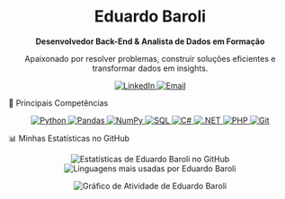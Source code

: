 <h1 align="center">Eduardo Baroli</h1>
<p align="center">
<strong>Desenvolvedor Back-End & Analista de Dados em Formação</strong>
</p>

<p align="center">
Apaixonado por resolver problemas, construir soluções eficientes e transformar dados em insights.
</p>

<p align="center">
<a href="https://linkedin.com/in/eduardo-baroli-229b56316" target="_blank">
<img src="https://img.shields.io/badge/LinkedIn-0077B5?style=for-the-badge&logo=linkedin&logoColor=white" alt="LinkedIn">
</a>
<a href="mailto:seu-email-aqui@exemplo.com" target="_blank">
<img src="https://www.google.com/search?q=https://img.shields.io/badge/Email-D14836%3Fstyle%3Dfor-the-badge%26logo%3Dgmail%26logoColor%3Dwhite" alt="Email">
</a>
</p>
🚀 Principais Competências

<p align="center">
<!-- Data Analysis -->
<a href="https://www.python.org" target="_blank">
<img src="https://www.google.com/search?q=https://img.shields.io/badge/Python-3776AB%3Fstyle%3Dfor-the-badge%26logo%3Dpython%26logoColor%3Dwhite" alt="Python">
</a>
<a href="#">
<img src="https://www.google.com/search?q=https://img.shields.io/badge/Pandas-150458%3Fstyle%3Dfor-the-badge%26logo%3Dpandas%26logoColor%3Dwhite" alt="Pandas">
</a>
<a href="#">
<img src="https://www.google.com/search?q=https://img.shields.io/badge/NumPy-013243%3Fstyle%3Dfor-the-badge%26logo%3Dnumpy%26logoColor%3Dwhite" alt="NumPy">
</a>
<a href="#">
<img src="https://www.google.com/search?q=https://img.shields.io/badge/SQL-4479A1%3Fstyle%3Dfor-the-badge%26logo%3Dpostgresql%26logoColor%3Dwhite" alt="SQL">
</a>

<!-- Back-End -->

<a href="https://dotnet.microsoft.com/" target="_blank">
<img src="https://img.shields.io/badge/C%23-239120?style=for-the-badge&logo=c-sharp&logoColor=white" alt="C#">
</a>
<a href="https://dotnet.microsoft.com/" target="_blank">
<img src="https://www.google.com/search?q=https://img.shields.io/badge/.NET-512BD4%3Fstyle%3Dfor-the-badge%26logo%3Ddotnet%26logoColor%3Dwhite" alt=".NET">
</a>
<a href="https://www.php.net" target="_blank">
<img src="https://img.shields.io/badge/PHP-777BB4?style=for-the-badge&logo=php&logoColor=white" alt="PHP">
</a>

<!-- Tools & Others -->

<a href="https://git-scm.com/" target="_blank">
<img src="https://www.google.com/search?q=https://img.shields.io/badge/Git-F05032%3Fstyle%3Dfor-the-badge%26logo%3Dgit%26logoColor%3Dwhite" alt="Git">
</a>
</p>
📊 Minhas Estatísticas no GitHub

<p align="center">
<img src="https://www.google.com/search?q=https://github-readme-stats.vercel.app/api%3Fusername%3DBaroli03%26show_icons%3Dtrue%26theme%3Dtokyonight%26include_all_commits%3Dtrue%26count_private%3Dtrue" alt="Estatísticas de Eduardo Baroli no GitHub"/>
<br/>
<img src="https://www.google.com/search?q=https://github-readme-stats.vercel.app/api/top-langs/%3Fusername%3DBaroli03%26layout%3Dcompact%26langs_count%3D7%26theme%3Dtokyonight" alt="Linguagens mais usadas por Eduardo Baroli"/>
</p>

<p align="center">
<img src="https://www.google.com/search?q=https://github-readme-activity-graph.vercel.app/graph%3Fusername%3DBaroli03%26theme%3Dreact-dark%26hide_border%3Dtrue%26area%3Dtrue" alt="Gráfico de Atividade de Eduardo Baroli"/>
</p>
